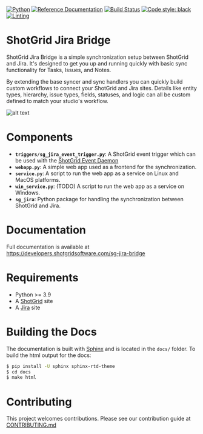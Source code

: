 [![Python](https://img.shields.io/badge/python-3.11%20%7C%203.10%20%7C%203.9%20%7C%203.7-blue.svg)](https://www.python.org/)
[![Reference Documentation](http://img.shields.io/badge/doc-reference-blue.svg)](http://developers.shotgridsoftware.com/sg-jira-bridge)
[![Build Status](https://dev.azure.com/shotgun-ecosystem/ShotGrid%20Jira%20Bridge/_apis/build/status/shotgunsoftware.sg-jira-bridge?branchName=master)](https://dev.azure.com/shotgun-ecosystem/ShotGrid%20Jira%20Bridge/_build/latest?definitionId=119&branchName=master)
[![Code style: black](https://img.shields.io/badge/code%20style-black-000000.svg)](https://github.com/psf/black)
[![Linting](https://img.shields.io/badge/PEP8%20by-Hound%20CI-a873d1.svg)](https://houndci.com)

# ShotGrid Jira Bridge

ShotGrid Jira Bridge is a simple synchronization setup between ShotGrid and Jira. It's designed to get you up and running quickly with basic sync functionality for Tasks, Issues, and Notes.

By extending the base syncer and sync handlers you can quickly build custom workflows to connect your ShotGrid and Jira sites. Details like entity types, hierarchy, issue types, fields, statuses, and logic can all be custom defined to match your studio's workflow.

![alt text](https://developers.shotgridsoftware.com/sg-jira-bridge/_images/sg_jira_bridge_workflow.png "SG Jira Bridge Overview")

# Components

- **`triggers/sg_jira_event_trigger.py`**: A ShotGrid event trigger which can be used with the [ShotGrid Event Daemon](https://github.com/shotgunsoftware/shotgunEvents)
- **`webapp.py`**: A simple web app used as a frontend for the synchronization.
- **`service.py`**: A script to run the web app as a service on Linux and MacOS platforms.
- **`win_service.py`**:  (TODO) A script to run the web app as a service on Windows.
- **`sg_jira`**: Python package for handling the synchronization between ShotGrid and Jira.

# Documentation

Full documentation is available at https://developers.shotgridsoftware.com/sg-jira-bridge

# Requirements

- Python >= 3.9
- A [ShotGrid](https://shotgridsoftware.com) site
- A [Jira](https://www.atlassian.com/software/jira) site

# Building the Docs
The documentation is built with [Sphinx](http://www.sphinx-doc.org) and is located in the `docs/` folder. To build the html output for the docs:

```bash
$ pip install -U sphinx sphinx-rtd-theme
$ cd docs
$ make html
```


# Contributing

This project welcomes contributions. Please see our contribution guide at
[CONTRIBUTING.md](CONTRIBUTING.md)
